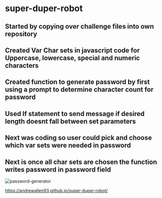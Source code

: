 # super-duper-robot
## Started by copying over challenge files into own repository
## Created Var Char sets in javascript code for Uppercase, lowercase, special and numeric characters
## Created  function to generate password by first using a prompt to determine character count for password
## Used If statement to send message if desired length doesnt fall between set parameters
## Next was coding so user could pick and choose which var sets were needed in password
## Next is once all char sets are chosen the function writes password in password field 


![password-generator](https://github.com/AndrewAllen93/super-duper-robot/assets/140868388/23801d39-a372-444c-8a2c-c2c360c1e0a1)

https://andrewallen93.github.io/super-duper-robot/
